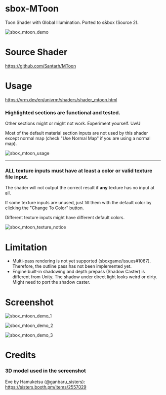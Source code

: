 # sbox-MToon
Toon Shader with Global Illumination. Ported to s&amp;box (Source 2).

![sbox_mtoon_demo](https://user-images.githubusercontent.com/5277788/202857510-282e7438-6486-467f-b082-4c604cc1840c.png)

# Source Shader
https://github.com/Santarh/MToon

# Usage

https://vrm.dev/en/univrm/shaders/shader_mtoon.html

### Highlighted sections are functional and tested.
Other sections might or might not work. Experiment yourself. UwU

Most of the default material section inputs are not used by this shader except normal map (check "Use Normal Map" if you are using a normal map).

![sbox_mtoon_usage](https://user-images.githubusercontent.com/5277788/202855945-37f5b395-89ff-4a21-ad34-14b7e00c7f0a.png)

---

### ALL texture inputs must have at least a color or valid texture file input.
The shader will not output the correct result if **any** texture has no input at all.

If some texture inputs are unused, just fill them with the default color by clicking the "Change To Color" button.

Different texture inputs might have different default colors.

![sbox_mtoon_texture_notice](https://user-images.githubusercontent.com/5277788/202855018-1a9a751f-2341-4e51-b925-403226d568fa.png)

# Limitation

- Multi-pass rendering is not yet supported (sboxgame/issues#1067). Therefore, the outline pass has not been implemented yet.
- Engine built-in shadowing and depth prepass (Shadow Caster) is different from Unity. The shadow under direct light looks weird or dirty. Might need to port the shadow caster.

# Screenshot

![sbox_mtoon_demo_1](https://user-images.githubusercontent.com/5277788/202859678-84acb33f-4477-4c04-807d-ec37c1dc3b4a.png)

![sbox_mtoon_demo_2](https://user-images.githubusercontent.com/5277788/202859717-d1afe748-e87e-40fd-9f38-795fecb2ebbd.png)

![sbox_mtoon_demo_3](https://user-images.githubusercontent.com/5277788/201977946-14832108-164c-4f9b-af71-93f289ce706e.png)

# Credits

### 3D model used in the screenshot
Eve by Hamuketsu (@ganbaru_sisters): https://sisters.booth.pm/items/2557029
